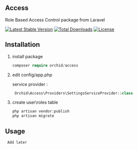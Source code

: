 ## Access
Role Based Access Control package from Laravel

[![Latest Stable Version](https://poser.pugx.org/orchid/access/v/stable)](https://packagist.org/packages/orchid/access)
[![Total Downloads](https://poser.pugx.org/orchid/access/downloads)](https://packagist.org/packages/orchid/access)
[![License](https://poser.pugx.org/orchid/access/license)](https://packagist.org/packages/orchid/access)



## Installation

1. install package

	```php
    composer require orchid/access
	```

1. edit config/app.php

	service provider :

	```php
	 Orchid\Access\Providers\SettingsServiceProvider::class
	```

1. create user\roles table

	```php
	php artisan vendor:publish
	php artisan migrate
	```

## Usage

```php
 Add later
```
